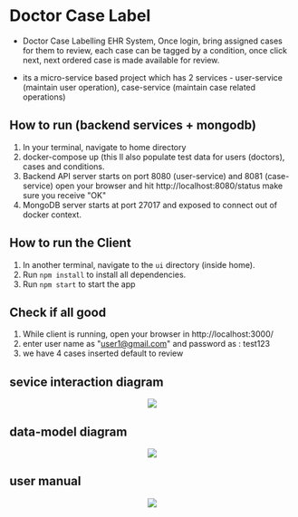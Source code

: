 # Doctor Case Label

- Doctor Case Labelling EHR System, Once login, bring assigned cases for them to review, each case can be tagged by a condition, 
once click next, next ordered case is made available for review.  

- its a micro-service based project which has 2 services - user-service (maintain user operation), case-service (maintain case related operations)

## How to run (backend services + mongodb)
1. In your terminal, navigate to home directory
2. docker-compose up (this ll also populate test data for users (doctors), cases and conditions.
3. Backend API server starts on port 8080 (user-service) and 8081 (case-service) open your browser and hit http://localhost:8080/status make sure you receive "OK"
4. MongoDB server starts at port 27017 and exposed to connect out of docker context.   

## How to run the Client
1. In another terminal, navigate to the `ui` directory (inside home).
2. Run `npm install` to install all dependencies.
3. Run `npm start` to start the app

## Check if all good
1. While client is running, open your browser in http://localhost:3000/
2. enter user name as "user1@gmail.com" and password as : test123
3. we have 4 cases inserted default to review

## sevice interaction diagram
<p align="center">
  <img src="https://drive.google.com/uc?export=view&id=1VK9CF-84OhI7Z_-t5oH-LQ0UnwyIg6uJ"/>
  <br/>
</p>


## data-model diagram
<p align="center">
  <img src="https://drive.google.com/uc?export=view&id=1eiMfzaeYzSENbaDO0Gup1MCAO5jpfECo"/>
  <br/>
</p>

## user manual

<p align="center">
  <img src="https://drive.google.com/uc?export=view&id=1NeD6ytZRzrMz7-ZaU-3tepCT4Wj-NZZqAVT6m8sIpGU"/>
  <br/>
</p>

